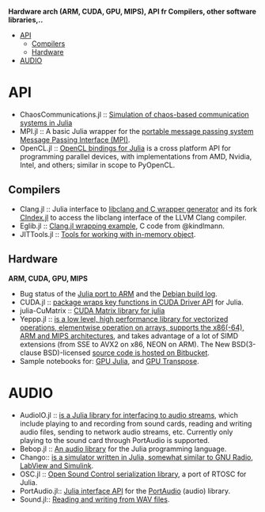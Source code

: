**Hardware arch (ARM, CUDA, GPU, MIPS), API fr Compilers, other software libraries,..**

* [API](#api)
    * [Compilers](#compilers)
    * [Hardware](#hardware)
* [AUDIO](#audio)



# API
* ChaosCommunications.jl :: [Simulation of chaos-based communication systems in Julia](https://github.com/scidom/ChaosCommunications.jl)
* MPI.jl :: A basic Julia wrapper for the [portable message passing system Message Passing Interface (MPI)](https://github.com/lcw/MPI.jl).
* OpenCL.jl :: [OpenCL bindings for Julia](https://github.com/jakebolewski/OpenCL.jl) is a cross platform API for programming parallel devices, with implementations from AMD, Nvidia, Intel, and others; similar in scope to PyOpenCL. 

## Compilers
* Clang.jl :: Julia interface to [libclang and C wrapper generator](https://github.com/ihnorton/Clang.jl) and its fork [CIndex.jl](https://github.com/vtjnash/CIndex.jl) to access the libclang interface of the LLVM Clang compiler.
* Eglib.jl :: [Clang.jl wrapping example](https://github.com/ihnorton/Eglib.jl), C code from @kindlmann.
* JITTools.jl :: [Tools for working with in-memory object](https://github.com/loladiro/JITTools.jl). 

## Hardware
**ARM, CUDA, GPU, MIPS**
* Bug status of the [Julia port to ARM](https://github.com/JuliaLang/julia/issues/3134) and the [Debian build log](https://buildd.debian.org/status/fetch.php?pkg=julia&arch=armhf&ver=0.1.2%2Bdfsg-3&stamp=1368675598).
* CUDA.jl :: [package wraps key functions in CUDA Driver API](https://github.com/lindahua/CUDA.jl) for Julia.
* julia-CuMatrix :: [CUDA Matrix library for julia](https://github.com/stefan-k/julia-CuMatrix)
* Yeppp.jl :: [is a low level, high performance library for vectorized operations, elementwise operation on arrays, supports the x86(-64), ARM and MIPS architectures](https://github.com/JuliaLang/Yeppp.jl), and takes advantage of a lot of SIMD extensions (from SSE to AVX2 on x86, NEON on ARM). The New BSD(3-clause BSD)-licensed [source code is hosted on Bitbucket](https://bitbucket.org/MDukhan/yeppp).
* Sample notebooks for: [GPU Julia](http://nbviewer.ipython.org/7436359), and [GPU Transpose](http://nbviewer.ipython.org/7436439).



# AUDIO
* AudioIO.jl :: [is a Julia library for interfacing to audio streams](https://github.com/ssfrr/AudioIO.jl), which include playing to and recording from sound cards, reading and writing audio files, sending to network audio streams, etc. Currently only playing to the sound card through PortAudio is supported.
* Bebop.jl :: [An audio library](https://github.com/zhemao/Bebop.jl) for the Julia programming language.
* Chango:: [is a simulator written in Julia, somewhat similar to GNU Radio, LabView and Simulink](https://bitbucket.org/mbaz/chango).
* OSC.jl :: [Open Sound Control serialization library](https://github.com/fundamental/OSC.jl), a port of RTOSC for Julia.
* PortAudio.jl:: [Julia interface API](https://github.com/ssfrr/PortAudio.jl) for the [PortAudio](http://en.wikipedia.org/wiki/PortAudio) (audio) library.
* Sound.jl:: [Reading and writing from WAV files](https://github.com/JuliaLang/Sound.jl).


